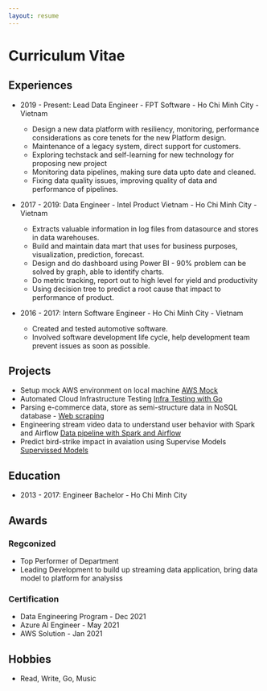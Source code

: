 ```yaml
---
layout: resume
---
```


# Curriculum Vitae

## Experiences

* 2019 - Present: Lead Data Engineer - FPT Software - Ho Chi Minh City - Vietnam
  * Design a new data platform  with resiliency, monitoring, performance considerations as core tenets for the new Platform design.
  * Maintenance of a legacy system, direct support for customers.
  * Exploring techstack and self-learning for new technology for proposing new project
  * Monitoring data pipelines, making sure data upto date and cleaned.
  * Fixing data quality issues, improving quality of data and performance of pipelines.

* 2017 - 2019: Data Engineer - Intel Product Vietnam - Ho Chi Minh City - Vietnam
  * Extracts valuable information in log files from datasource and stores in data warehouses.
  * Build and maintain data mart that uses for business purposes, visualization, prediction,  forecast.
  * Design and do dashboard using Power BI - 90% problem can be solved by graph, able to identify charts.
  * Do  metric tracking, report out to high level for yield and productivity
  * Using decision tree to predict a root cause that impact to performance of product.
* 2016 - 2017: Intern Software Engineer - Ho Chi Minh City - Vietnam
  * Created and tested  automotive software.
  * Involved software development life cycle, help development team prevent issues as soon as possible.

## Projects

* Setup mock AWS environment on local machine [AWS Mock](https://github.com/longbuivan/airflow-spark-data-pipeline)
* Automated Cloud Infrastructure Testing [Infra Testing with Go](https://github.com/longbuivan/automated-infra-**testing**)
* Parsing e-commerce data, store as semi-structure data in NoSQL database - [Web scraping](https://github.com/longbuivan/tiki_scrapper_db)
* Engineering stream video data to understand user behavior with Spark and Airflow [Data pipeline with Spark and Airflow](https://github.com/longbuivan/airflow-spark-data-pipeline)
* Predict bird-strike impact in avaiation using Supervise Models [Supervissed Models](https://github.com/longbuivan/bird_strike_prediction)

## Education

* 2013 - 2017: Engineer Bachelor - Ho Chi Minh City

## Awards

### Regconized

* Top Performer of Department
* Leading Development to build up streaming data application, bring data model to platform for analysiss

### Certification

* Data Engineering Program - Dec 2021
* Azure AI Engineer - May 2021
* AWS Solution - Jan 2021
  
## Hobbies

* Read, Write, Go, Music

<!-- ### Footer

Last updated: Dec 2021 -->
